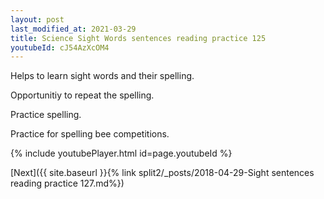 ```yaml
---
layout: post
last_modified_at: 2021-03-29
title: Science Sight Words sentences reading practice 125
youtubeId: cJ54AzXcOM4
---
```

 
 
Helps to learn sight words and their spelling.

Opportunitiy to repeat the spelling. 

Practice spelling. 
 
Practice for spelling bee competitions. 
 
{% include youtubePlayer.html id=page.youtubeId %}
 
 

[Next]({{ site.baseurl }}{% link  split2/_posts/2018-04-29-Sight sentences reading practice 127.md%})
 
